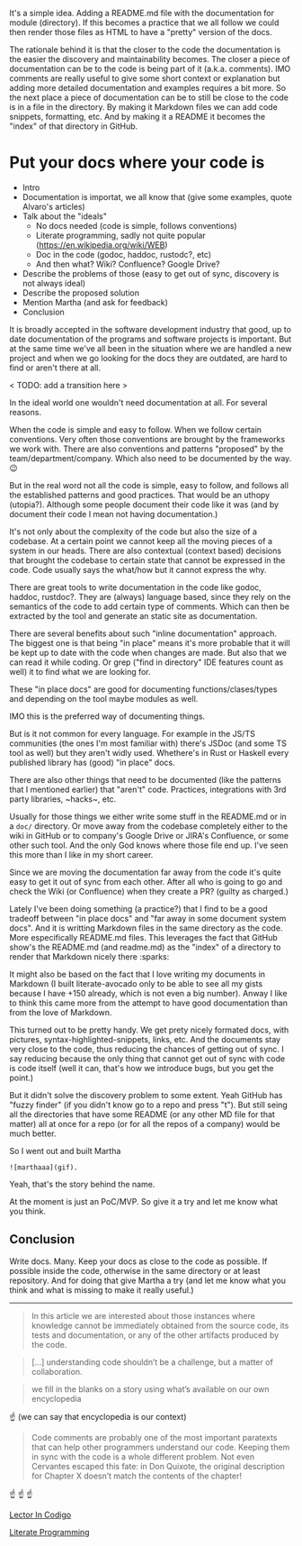 It's a simple idea. Adding a README.md file with the documentation for module
(directory). If this becomes a practice that we all follow we could then render
those files as HTML to have a "pretty" version of the docs.

The rationale behind it is that the closer to the code the documentation is the
easier the discovery and maintainability becomes. The closer a piece of
documentation can be to the code is being part of it (a.k.a. comments). IMO
comments are really useful to give some short context or explanation but adding
more detailed documentation and examples requires a bit more. So the next place
a piece of documentation can be to still be close to the code is in a file in
the directory. By making it Markdown files we can add code snippets, formatting,
etc. And by making it a README it becomes the "index" of that directory in
GitHub.

# Put your docs where your code is

- Intro
- Documentation is importat, we all know that (give some examples, quote
  Alvaro's articles)
- Talk about the "ideals"
  - No docs needed (code is simple, follows conventions)
  - Literate programming, sadly not quite popular
    (https://en.wikipedia.org/wiki/WEB)
  - Doc in the code (godoc, haddoc, rustodc?, etc)
  - And then what? Wiki? Confluence? Google Drive?
- Describe the problems of those (easy to get out of sync, discovery is not
  always ideal)
- Describe the proposed solution
- Mention Martha (and ask for feedback)
- Conclusion

It is broadly accepted in the software development industry that good, up to
date documentation of the programs and software projects is important. But at
the same time we've all been in the situation where we are handled a new project
and when we go looking for the docs they are outdated, are hard to find or
aren't there at all.

< TODO: add a transition here >

In the ideal world one wouldn't need documentation at all. For several reasons.

When the code is simple and easy to follow. When we follow certain conventions.
Very often those conventions are brought by the frameworks we work with. There
are also conventions and patterns "proposed" by the team/department/company.
Which also need to be documented by the way. :wink:

But in the real word not all the code is simple, easy to follow, and follows all
the established patterns and good practices. That would be an uthopy (utopia?).
Although some people document their code like it was (and by document their code
I mean not having documentation.)

It's not only about the complexity of the code but also the size of a codebase.
At a certain point we cannot keep all the moving pieces of a system in our
heads. There are also contextual (context based) decisions that brought the
codebase to certain state that cannot be expressed in the code. Code usually
says the what/how but it cannot express the why.

There are great tools to write documentation in the code like godoc, haddoc,
rustdoc?. They are (always) language based, since they rely on the semantics of
the code to add certain type of comments. Which can then be extracted by the
tool and generate an static site as documentation.

There are several benefits about such "inline documentation" approach. The
biggest one is that being "in place" means it's more probable that it will be
kept up to date with the code when changes are made. But also that we can read
it while coding. Or grep ("find in directory" IDE features count as well) it to
find what we are looking for.

These "in place docs" are good for documenting functions/clases/types and
depending on the tool maybe modules as well.

IMO this is the preferred way of documenting things.

But is it not common for every language. For example in the JS/TS communities
(the ones I'm most familiar with) there's JSDoc (and some TS tool as well) but
they aren't widly used. Whethere's in Rust or Haskell every published library
has (good) "in place" docs.

There are also other things that need to be documented (like the patterns that I
mentioned earlier) that "aren't" code. Practices, integrations with 3rd party
libraries, ~hacks~, etc.

Usually for those things we either write some stuff in the README.md or in a
`doc/` directory. Or move away from the codebase completely either to the wiki
in GitHub or to company's Google Drive or JIRA's Confluence, or some other such
tool. And the only God knows where those file end up. I've seen this more than I
like in my short career.

Since we are moving the documentation far away from the code it's quite easy to
get it out of sync from each other. After all who is going to go and check the
Wiki (or Confluence) when they create a PR? (guilty as charged.)

Lately I've been doing something (a practice?) that I find to be a good tradeoff
between "in place docs" and "far away in some document system docs". And it is
writting Markdown files in the same directory as the code. More especifically
README.md files. This leverages the fact that GitHub show's the README.md (and
readme.md) as the "index" of a directory to render that Markdown nicely there
:sparks:

It might also be based on the fact that I love writing my documents in Markdown
(I built literate-avocado only to be able to see all my gists because I have
+150 already, which is not even a big number). Anway I like to think this came
more from the attempt to have good documentation than from the love of Markdown.

This turned out to be pretty handy. We get prety nicely formated docs, with
pictures, syntax-highlighted-snippets, links, etc. And the documents stay very
close to the code, thus reducing the chances of getting out of sync. I say
reducing because the only thing that cannot get out of sync with code is code
itself (well it can, that's how we introduce bugs, but you get the point.)

But it didn't solve the discovery problem to some extent. Yeah GitHub has "fuzzy
finder" (if you didn't know go to a repo and press "t"). But still seing all the
directories that have some README (or any other MD file for that matter) all at
once for a repo (or for all the repos of a company) would be much better.

So I went out and built Martha

`![marthaaa](gif).`

Yeah, that's the story behind the name.

At the moment is just an PoC/MVP. So give it a try and let me know what you
think.

## Conclusion

Write docs. Many. Keep your docs as close to the code as possible. If possible
inside the code, otherwise in the same directory or at least repository. And for
doing that give Martha a try (and let me know what you think and what is missing
to make it really useful.)

---

> In this article we are interested about those instances where knowledge cannot
> be immediately obtained from the source code, its tests and documentation, or
> any of the other artifacts produced by the code.

> [...] understanding code shouldn’t be a challenge, but a matter of
> collaboration.

> we fill in the blanks on a story using what’s available on our own
> encyclopedia

:point_up: (we can say that encyclopedia is our context)

> Code comments are probably one of the most important paratexts that can help
> other programmers understand our code. Keeping them in sync with the code is a
> whole different problem. Not even Cervantes escaped this fate: in Don Quixote,
> the original description for Chapter X doesn’t match the contents of the
> chapter!

:point_up: :point_up: :point_up:

[Lector In Codigo](http://alvaro-videla.com/2018/05/lector-in-codigo.html)

[Literate Programming](https://en.wikipedia.org/wiki/Literate_programming)
